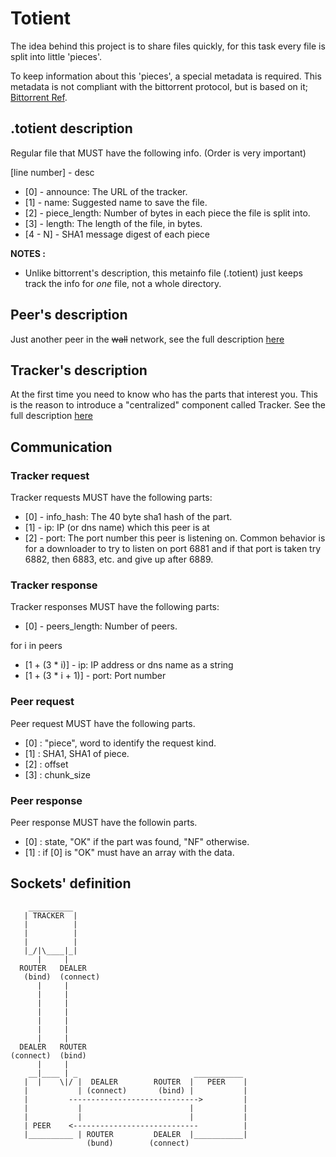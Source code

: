 Totient
=======

The idea behind this project is to share files quickly, for this task every file is split into little 'pieces'.

To keep information about this 'pieces', a special metadata is required. This metadata is not compliant with the bittorrent protocol, but is based on it; [Bittorrent Ref](http://bittorrent.org/beps/bep_0003.html).


## .totient description

Regular file that MUST have the following info. (Order is very important)

[line number] - desc
- [0] - announce: The URL of the tracker.
- [1] - name: Suggested name to save the file.
- [2] - piece_length: Number of bytes in each piece the file is split into.
- [3] - length: The length of the file, in bytes.
- [4 - N] - SHA1 message digest of each piece


**NOTES :**
- Unlike bittorrent's description, this metainfo file (.totient) just keeps track the info for *one* file, not a whole directory.

## Peer's description

Just another peer in the ~~wall~~ network, see the full description [here](http://github.com/pin3da/totient/tree/master/doc/peer.md)

## Tracker's description

At the first time you need to know who has the parts that interest you. This is the reason to introduce a "centralized" component called Tracker. See the full description [here](http://github.com/pin3da/totient/tree/master/doc/tracker.md)


## Communication

### Tracker request

Tracker requests MUST have the following parts:

- [0] - info_hash: The 40 byte sha1 hash of the part.
- [1] - ip: IP (or dns name) which this peer is at
- [2] - port: The port number this peer is listening on. Common behavior is for a downloader to try  to listen on port 6881 and if that port is taken try 6882, then 6883, etc. and give up after 6889.

### Tracker response

Tracker responses MUST have the following parts:
- [0] - peers_length: Number of peers.

for i in peers

- [1 + (3 * i)] - ip: IP address or dns name as a string
- [1 + (3 * i + 1)] - port: Port number


### Peer request

Peer request MUST have the following parts.

- [0] : "piece", word to identify the request kind.
- [1] : SHA1, SHA1 of piece.
- [2] : offset
- [3] : chunk_size

### Peer response

Peer response MUST have the followin parts.

- [0] : state, "OK" if the part was found, "NF" otherwise.
- [1] : if [0] is "OK" must have an array with the data.


## Sockets' definition



        __________
       | TRACKER  |
       |          |
       |          |
       |          |
       |_/|\____|_|
          |     |
      ROUTER   DEALER
       (bind)  (connect)
          |     |
          |     |
          |     |
          |     |
          |     |
          |     |
          |     |
      DEALER   ROUTER
    (connect)  (bind)
          |     |
        __|____ | _                          ___________
       |  |    \|/ |  DEALER        ROUTER  |   PEER    |
       |           | (connect)       (bind) |           |
       |         ----------------------------->         |
       |           |                        |           |
       |           |                        |           |
       | PEER    <----------------------------          |
       |__________ | ROUTER         DEALER  |___________|
                     (bund)        (connect)


